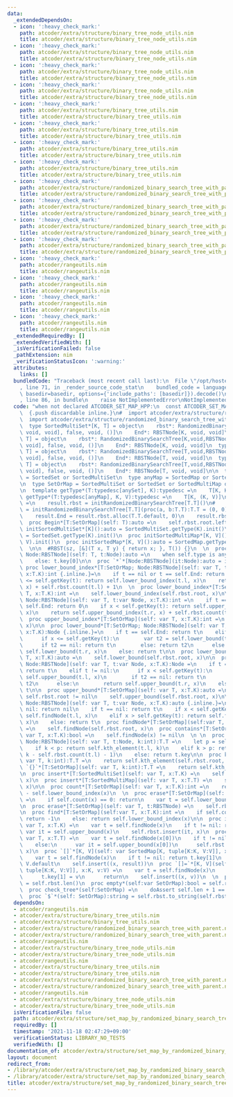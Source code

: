 ```yaml
---
data:
  _extendedDependsOn:
  - icon: ':heavy_check_mark:'
    path: atcoder/extra/structure/binary_tree_node_utils.nim
    title: atcoder/extra/structure/binary_tree_node_utils.nim
  - icon: ':heavy_check_mark:'
    path: atcoder/extra/structure/binary_tree_node_utils.nim
    title: atcoder/extra/structure/binary_tree_node_utils.nim
  - icon: ':heavy_check_mark:'
    path: atcoder/extra/structure/binary_tree_node_utils.nim
    title: atcoder/extra/structure/binary_tree_node_utils.nim
  - icon: ':heavy_check_mark:'
    path: atcoder/extra/structure/binary_tree_node_utils.nim
    title: atcoder/extra/structure/binary_tree_node_utils.nim
  - icon: ':heavy_check_mark:'
    path: atcoder/extra/structure/binary_tree_utils.nim
    title: atcoder/extra/structure/binary_tree_utils.nim
  - icon: ':heavy_check_mark:'
    path: atcoder/extra/structure/binary_tree_utils.nim
    title: atcoder/extra/structure/binary_tree_utils.nim
  - icon: ':heavy_check_mark:'
    path: atcoder/extra/structure/binary_tree_utils.nim
    title: atcoder/extra/structure/binary_tree_utils.nim
  - icon: ':heavy_check_mark:'
    path: atcoder/extra/structure/binary_tree_utils.nim
    title: atcoder/extra/structure/binary_tree_utils.nim
  - icon: ':heavy_check_mark:'
    path: atcoder/extra/structure/randomized_binary_search_tree_with_parent.nim
    title: atcoder/extra/structure/randomized_binary_search_tree_with_parent.nim
  - icon: ':heavy_check_mark:'
    path: atcoder/extra/structure/randomized_binary_search_tree_with_parent.nim
    title: atcoder/extra/structure/randomized_binary_search_tree_with_parent.nim
  - icon: ':heavy_check_mark:'
    path: atcoder/extra/structure/randomized_binary_search_tree_with_parent.nim
    title: atcoder/extra/structure/randomized_binary_search_tree_with_parent.nim
  - icon: ':heavy_check_mark:'
    path: atcoder/extra/structure/randomized_binary_search_tree_with_parent.nim
    title: atcoder/extra/structure/randomized_binary_search_tree_with_parent.nim
  - icon: ':heavy_check_mark:'
    path: atcoder/rangeutils.nim
    title: atcoder/rangeutils.nim
  - icon: ':heavy_check_mark:'
    path: atcoder/rangeutils.nim
    title: atcoder/rangeutils.nim
  - icon: ':heavy_check_mark:'
    path: atcoder/rangeutils.nim
    title: atcoder/rangeutils.nim
  - icon: ':heavy_check_mark:'
    path: atcoder/rangeutils.nim
    title: atcoder/rangeutils.nim
  _extendedRequiredBy: []
  _extendedVerifiedWith: []
  _isVerificationFailed: false
  _pathExtension: nim
  _verificationStatusIcon: ':warning:'
  attributes:
    links: []
  bundledCode: "Traceback (most recent call last):\n  File \"/opt/hostedtoolcache/Python/3.10.1/x64/lib/python3.10/site-packages/onlinejudge_verify/documentation/build.py\"\
    , line 71, in _render_source_code_stat\n    bundled_code = language.bundle(stat.path,\
    \ basedir=basedir, options={'include_paths': [basedir]}).decode()\n  File \"/opt/hostedtoolcache/Python/3.10.1/x64/lib/python3.10/site-packages/onlinejudge_verify/languages/nim.py\"\
    , line 86, in bundle\n    raise NotImplementedError\nNotImplementedError\n"
  code: "when not declared ATCODER_SET_MAP_HPP:\n  const ATCODER_SET_MAP_HPP* = 1\n\
    \  {.push discardable inline.}\n#  import atcoder/extra/structure/randomized_binary_search_tree\n\
    \  import atcoder/extra/structure/randomized_binary_search_tree_with_parent\n\
    \  type SortedMultiSet*[K, T] = object\n    rbst*: RandomizedBinarySearchTree[K,void,RBSTNode[K,\
    \ void, void], false, void, ()]\n    End*: RBSTNode[K, void, void]\n  type SortedSet*[K,\
    \ T] = object\n    rbst*: RandomizedBinarySearchTree[K,void,RBSTNode[K, void,\
    \ void], false, void, ()]\n    End*: RBSTNode[K, void, void]\n  type SortedMultiMap*[K,\
    \ T] = object\n    rbst*: RandomizedBinarySearchTree[T,void,RBSTNode[T, void,\
    \ void], false, void, ()]\n    End*: RBSTNode[T, void, void]\n  type SortedMap*[K,\
    \ T] = object\n    rbst*: RandomizedBinarySearchTree[T,void,RBSTNode[T, void,\
    \ void], false, void, ()]\n    End*: RBSTNode[T, void, void]\n\n  type anySet\
    \ = SortedSet or SortedMultiSet\n  type anyMap = SortedMap or SortedMultiMap\n\
    \n  type SetOrMap = SortedMultiSet or SortedSet or SortedMultiMap or SortedMap\n\
    \n  template getType*(T:typedesc[anySet], K):typedesc =\n    T[K, K]\n  template\
    \ getType*(T:typedesc[anyMap], K, V):typedesc =\n    T[K, (K, V)]\n\n  proc init*(T:typedesc[SetOrMap]):T\
    \ =\n    result.rbst = initRandomizedBinarySearchTree[T.T]()\n#    result.rbst\
    \ = initRandomizedBinarySearchTree[T.T](proc(a, b:T.T):T.T = (0, 0), (0, 0))\n\
    \    result.End = result.rbst.alloc(T.T.default, 0)\n    result.rbst.root = result.End\n\
    \  proc Begin*[T:SetOrMap](self: T):auto =\n    self.rbst.root.leftMost\n\n  proc\
    \ initSortedMultiSet*[K]():auto = SortedMultiSet.getType(K).init()\n  proc initSortedSet*[K]():auto\
    \ = SortedSet.getType(K).init()\n  proc initSortedMultiMap*[K, V]():auto = SortedMultiMap.getType(K,\
    \ V).init()\n  proc initSortedMap*[K, V]():auto = SortedMap.getType(K, V).init()\n\
    \  \n\n  #RBST(sz, [&](T x, T y) { return x; }, T()) {}\n  \n  proc getKey*[T:SetOrMap;\
    \ Node:RBSTNode](self: T, t:Node):auto =\n    when self.type is anySet: t.key\n\
    \    else: t.key[0]\n\n  proc `*`*[Node:RBSTNode](it:Node):auto = it.key\n\n \
    \ proc lower_bound_index*[T:SetOrMap; Node:RBSTNode](self: var T, t:var Node,\
    \ x:T.K):int {.inline.}=\n    if t == nil or t == self.End: return 0\n    if x\
    \ <= self.getKey(t): return self.lower_bound_index(t.l, x)\n    return self.lower_bound_index(t.r,\
    \ x) + self.rbst.count(t.l) + 1\n  \n  proc lower_bound_index*[T:SetOrMap](self:var\
    \ T, x:T.K):int =\n    self.lower_bound_index(self.rbst.root, x)\n\n  proc upper_bound_index*[T:SetOrMap;\
    \ Node:RBSTNode](self: var T, t:var Node, x:T.K):int =\n    if t == nil or t ==\
    \ self.End: return 0\n    if x < self.getKey(t): return self.upper_bound_index(t.l,\
    \ x)\n    return self.upper_bound_index(t.r, x) + self.rbst.count(t.l) + 1\n\n\
    \  proc upper_bound_index*[T:SetOrMap](self: var T, x:T.K):int =\n    self.upper_bound_index(self.rbst.root,\
    \ x)\n\n  proc lower_bound*[T:SetOrMap; Node:RBSTNode](self: var T, t:var Node,\
    \ x:T.K):Node {.inline.}=\n    if t == self.End: return t\n    elif t != nil:\n\
    \      if x <= self.getKey(t):\n        var t2 = self.lower_bound(t.l, x)\n  \
    \      if t2 == nil: return t\n        else: return t2\n      else:\n        return\
    \ self.lower_bound(t.r, x)\n    else: return t\n\n  proc lower_bound*[T:SetOrMap](self:var\
    \ T, x:T.K):auto =\n    self.lower_bound(self.rbst.root, x)\n\n  proc upper_bound*[T:SetOrMap;\
    \ Node:RBSTNode](self: var T, t:var Node, x:T.K):Node =\n    if t == self.End:\
    \ return t\n    elif t != nil:\n      if x < self.getKey(t):\n        var t2 =\
    \ self.upper_bound(t.l, x)\n        if t2 == nil: return t\n        else: return\
    \ t2\n      else:\n        return self.upper_bound(t.r, x)\n    else:\n      return\
    \ t\n\n  proc upper_bound*[T:SetOrMap](self: var T, x:T.K):auto =\n    assert\
    \ self.rbst.root != nil\n    self.upper_bound(self.rbst.root, x)\n\n  proc findNode*[T:SetOrMap,\
    \ Node:RBSTNode](self: var T, t:var Node, x:T.K):auto {.inline.}=\n#    if t ==\
    \ nil: return nil\n    if t == nil: return t\n    if x < self.getKey(t): return\
    \ self.findNode(t.l, x)\n    elif x > self.getKey(t): return self.findNode(t.r,\
    \ x)\n    else: return t\n  proc findNode*[T:SetOrMap](self:var T, x:T.K):auto\
    \ =\n    self.findNode(self.rbst.root, x)\n  proc contains*[T:SetOrMap](self:\
    \ var T, x:T.K):bool =\n    self.findNode(x) != nil\n  \n \n  proc kth_element*[T:SetOrMap;\
    \ Node:RBSTNode](self: var T, t:Node, k:int):T.T =\n    let p = self.rbst.count(t.l)\n\
    \    if k < p: return self.kth_element(t.l, k)\n    elif k > p: return self.kth_element(t.r,\
    \ k - self.rbst.count(t.l) - 1)\n    else: return t.key\n\n  proc kth_element*[T:SetOrMap](self:\
    \ var T, k:int):T.T =\n    return self.kth_element(self.rbst.root, k)\n  proc\
    \ `{}`*[T:SetOrMap](self: var T, k:int):T.T =\n    return self.kth_element(k)\n\
    \n  proc insert*[T:SortedMultiSet](self: var T, x:T.K) =\n    self.rbst.insert(self.upper_bound(x),\
    \ x)\n  proc insert*[T:SortedMultiMap](self: var T, x:T.T) =\n    self.rbst.insert(self.upper_bound(x[0]),\
    \ x)\n\n  proc count*[T:SetOrMap](self: var T, x:T.K):int =\n    return self.upper_bound_index(x)\
    \ - self.lower_bound_index(x)\n  \n  proc erase*[T:SetOrMap](self: var T, x:T.K)\
    \ =\n    if self.count(x) == 0: return\n    var t = self.lower_bound(x)\n    self.rbst.erase(t)\n\
    \n  proc erase*[T:SetOrMap](self: var T, t:RBSTNode) =\n    self.rbst.erase(t)\n\
    \n  proc find*[T:SetOrMap](self:var T, x:T.K):int =\n    if self.count(x) == 0:\
    \ return -1\n    else: return self.lower_bound_index(x)\n\n  proc insert*[T:SortedSet](self:\
    \ var T, x:T.K) =\n    var t = self.findNode(x)\n    if t != nil: return\n   \
    \ var it = self.upper_bound(x)\n    self.rbst.insert(it, x)\n  proc insert*[T:SortedMap](self:\
    \ var T, x:T.T) =\n    var t = self.findNode(x[0])\n    if t != nil: t.key = x\n\
    \    else:\n      var it = self.upper_bound(x[0])\n      self.rbst.insert(it,\
    \ x)\n  proc `[]`*[K, V](self: var SortedMap[K, tuple[K:K, V:V]], x:K):auto =\n\
    \    var t = self.findNode(x)\n    if t != nil: return t.key[1]\n    result =\
    \ V.default\n    self.insert((x, result))\n  proc `[]=`*[K, V](self: var SortedMap[K,\
    \ tuple[K:K, V:V]], x:K, v:V) =\n    var t = self.findNode(x)\n    if t != nil:\n\
    \      t.key[1] = v\n      return\n    self.insert((x, v))\n  \n  proc len*(self:SetOrMap):int\
    \ = self.rbst.len()\n  proc empty*(self:var SetOrMap):bool = self.rbst.empty()\n\
    \  proc check_tree*(self:SetOrMap) =\n    doAssert self.len + 1 == self.rbst.check_tree()\n\
    \  proc `$`*(self: SetOrMap):string = self.rbst.to_string(self.rbst.root)\n  {.pop.}\n"
  dependsOn:
  - atcoder/rangeutils.nim
  - atcoder/extra/structure/binary_tree_utils.nim
  - atcoder/extra/structure/binary_tree_utils.nim
  - atcoder/extra/structure/randomized_binary_search_tree_with_parent.nim
  - atcoder/extra/structure/randomized_binary_search_tree_with_parent.nim
  - atcoder/rangeutils.nim
  - atcoder/extra/structure/binary_tree_node_utils.nim
  - atcoder/extra/structure/binary_tree_node_utils.nim
  - atcoder/rangeutils.nim
  - atcoder/extra/structure/binary_tree_utils.nim
  - atcoder/extra/structure/binary_tree_utils.nim
  - atcoder/extra/structure/randomized_binary_search_tree_with_parent.nim
  - atcoder/extra/structure/randomized_binary_search_tree_with_parent.nim
  - atcoder/rangeutils.nim
  - atcoder/extra/structure/binary_tree_node_utils.nim
  - atcoder/extra/structure/binary_tree_node_utils.nim
  isVerificationFile: false
  path: atcoder/extra/structure/set_map_by_randomized_binary_search_tree.nim
  requiredBy: []
  timestamp: '2021-11-18 02:47:29+09:00'
  verificationStatus: LIBRARY_NO_TESTS
  verifiedWith: []
documentation_of: atcoder/extra/structure/set_map_by_randomized_binary_search_tree.nim
layout: document
redirect_from:
- /library/atcoder/extra/structure/set_map_by_randomized_binary_search_tree.nim
- /library/atcoder/extra/structure/set_map_by_randomized_binary_search_tree.nim.html
title: atcoder/extra/structure/set_map_by_randomized_binary_search_tree.nim
---
```

